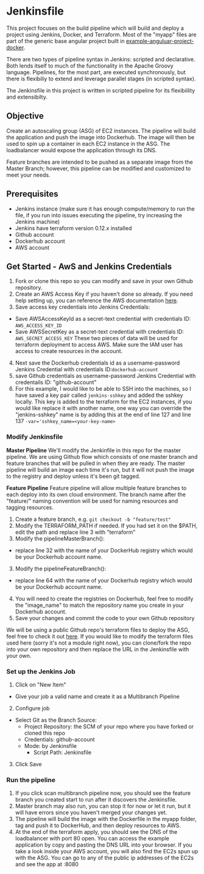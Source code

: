 # Jenkinsfile

This project focuses on the build pipeline which will build and deploy a project using Jenkins, Docker, and Terraform. Most of the "myapp" files are part of the generic base angular project built in [example-anguluar-project-docker](https://github.com/DimsumPanda/example-angular-project-docker).

There are two types of pipeline syntax in Jenkins: scripted and declarative. Both lends itself to much of the functionality in the Apache Groovy language. Pipelines, for the most part, are executed synchronously, but there is flexibiliy to extend and leverage parallel stages (in scripted syntax).

The Jenkinsfile in this project is written in scripted pipeline for its flexibiility and extensibilty. 

## Objective
Create an autoscaling group (ASG) of EC2 instances. The pipeline will build the application and push the image into Dockerhub. The image will then be used to spin up a container in each EC2 instance in the ASG. The loadbalancer would expose the application through its DNS.

Feature branches are intended to be pushed as a separate image from the Master Branch; however, this pipeline can be modified and customized to meet your needs.

## Prerequisites
- Jenkins instance (make sure it has enough compute/memory to run the file, if you run into issues executing the pipeline, try increasing the Jenkins machine)
- Jenkins have terraform version 0.12.x installed
- Github account
- Dockerhub account
- AWS account

## Get Started - AwS and Jenkins Credentials
1. Fork or clone this repo so you can modify and save in your own Github repository.
2. Create an AWS Access Key if you haven't done so already. If you need help setting up, you can reference the AWS documentation [here](https://docs.aws.amazon.com/IAM/latest/UserGuide/id_credentials_access-keys.html).
3. Save access key credentials into Jenkins Credentials:
- Save AWSAccessKeyId as a secret-text credential with credentials ID: `AWS_ACCESS_KEY_ID`
- Save AWSSecretKey as a secret-text credential with credentials ID: `AWS_SECRET_ACCESS_KEY`
These two pieces of data will be used for terraform deployment to access AWS. Make sure the IAM user has access to create resources in the account.
4. Next save the Dockerhub credentials id as a username-password Jenkins Credential with credentials ID:`dockerhub-account`
5. save Github credentials as username-password Jenkins Credential with credentails ID: "github-account" 
6. For this example, I would like to be able to SSH into the machines, so I have saved a key pair called `jenkins-sshkey` and added the sshkey locally. This key is added to the terraform for the EC2 instances, if you would like replace it with another name, one way you can override the "jenkins-sshkey" name is by adding this at the end of line 127 and line 137 `-var='sshkey_name=<your-key-name>` 

### Modify Jenkinsfile
**Master Pipeline**
We'll modify the Jenkinfile in this repo for the master pipeline. We are using Github flow which consists of one master branch and feature branches that will be pulled in when they are ready.
The master pipeline will build an image each time it's run, but it will not push the image to the registry and deploy unless it's been git tagged.

**Feature Pipeline**
Feature pipeline will allow multiple feature branches to each deploy into its own cloud environment. The branch name after the "feature/" naming convention will be used for naming resources and tagging resources.

1. Create a feature branch, e.g. `git checkout -b "feature/test"`
2. Modify the TERRAFORM_PATH if needed. If you had set it on the $PATH, edit the path and replace line 3 with "terraform"
2. Modify the pipelineMasterBranch():
- replace line 32 with the name of your DockerHub registry which would be your Dockerhub account name.
3. Modify the pipelineFeatureBranch():
- replace line 64 with the name of your Dockerhub registry which would be your Dockerhub account name.
4. You will need to create the registries on Dockerhub, feel free to modify the "image_name" to match the repository name you create in your Dockerhub account.
5. Save your changes and commit the code to your own Github repository

We will be using a public Github repo's terraform files to deploy the ASG, feel free to check it out [here](https://github.com/DimsumPanda/example-angular-project-deploy.git). If you would like to modify the terraform files used here (sorry it's not a module right now), you can clone/fork the repo into your own repository and then replace the URL in the Jenkinsfile with your own.

### Set up the Jenkins Job
1. Click on "New Item"
- Give your job a valid name and create it as a Multibranch Pipeline
2. Configure job
- Select Git as the Branch Source:
    - Project Repository: the SCM of your repo where you have forked or cloned this repo
    - Credentials: github-account
    - Mode: by Jenkinsfile
        - Script Path: Jenkinsfile
3. Click Save

### Run the pipeline
1. If you click scan multibranch pipeline now, you should see the feature branch you created start to run after it discovers the Jenkinsfile.
2. Master branch may also run, you can stop it for now or let it run, but it will have errors since you haven't merged your changes yet.
3. The pipeline will build the image with the Dockerfile in the myapp folder, tag and push it to DockerHub, and then deploy resources to AWS.
4. At the end of the terraform apply, you should see the DNS of the loadbalancer with port 80 open. You can access the example application by copy and pasting the DNS URL into your browser. If you take a look inside your AWS account, you will also find the EC2s spun up with the ASG. You can go to any of the public ip addresses of the EC2s and see the app at <ip-address>:8080